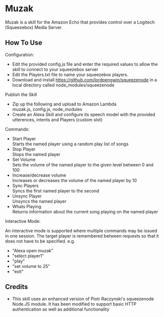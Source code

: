 Muzak
=====

Muzak is a skill for the Amazon Echo that provides control over a Logitech (Squeezebox) Media Server.

How To Use
----------

Configuration:

* Edit the provided config.js file and enter the required values to allow the skill to connect to your squeezebox server
* Edit the Players.txt file to name your squeezebox players.
* Download and install https://github.com/lordpengwin/squeezenode in a local directory called node_modules/squeezenode
  
Publish the Skill
 
* Zip up the following and upload to Amazon Lambda  
  muzak.js, config.js, node_modules  
* Create an Alexa Skill and configure its speech model with the provided utterences, intents and Players (custom slot)
  
Commands:

* Start Player  
  Starts the named player using a random play list of songs
* Stop Player  
  Stops the named player
* Set Volume  
  Sets the volume of the named player to the given level between 0 and 100
* Increase/decrease volume  
  Increases or decreases the volume of the named player by 10
* Sync Players  
  Syncs the first named player to the second
* Unsync Player  
  Unsyncs the named player
* Whats Playing  
  Returns information about the current song playing on the named player
  
Interactive Mode:  
    
An interactive mode is supported where multiple commands may be issued in one session. The target player is remembered between requests so that it does not have to be specified. e.g.

* "Alexa open muzak"
* "select player1"
* "play"
* "set volume to 25"
* "exit"

Credits
-------
* This skill uses an enhanced version of Piotr Raczynski's squeezenode Node.JS module. It has been modified to support basic HTTP authentication as well as additional functionality
    